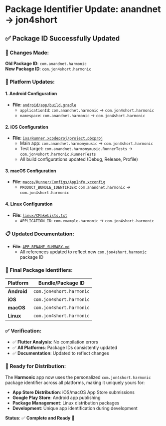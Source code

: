 # Package Identifier Update: anandnet → jon4short

## ✅ **Package ID Successfully Updated**

### **🔄 Changes Made:**

**Old Package ID**: `com.anandnet.harmonic`  
**New Package ID**: `com.jon4short.harmonic`

### **📱 Platform Updates:**

#### **1. Android Configuration**
- **File**: [`android/app/build.gradle`](android/app/build.gradle)
  - `applicationId`: `com.anandnet.harmonic` → `com.jon4short.harmonic`
  - `namespace`: `com.anandnet.harmonic` → `com.jon4short.harmonic`

#### **2. iOS Configuration**
- **File**: [`ios/Runner.xcodeproj/project.pbxproj`](ios/Runner.xcodeproj/project.pbxproj)
  - Main app: `com.anandnet.harmonymusic` → `com.jon4short.harmonic`
  - Test target: `com.anandnet.harmonymusic.RunnerTests` → `com.jon4short.harmonic.RunnerTests`
  - All build configurations updated (Debug, Release, Profile)

#### **3. macOS Configuration**
- **File**: [`macos/Runner/Configs/AppInfo.xcconfig`](macos/Runner/Configs/AppInfo.xcconfig)
  - `PRODUCT_BUNDLE_IDENTIFIER`: `com.anandnet.harmonic` → `com.jon4short.harmonic`

#### **4. Linux Configuration**
- **File**: [`linux/CMakeLists.txt`](linux/CMakeLists.txt)
  - `APPLICATION_ID`: `com.example.harmonic` → `com.jon4short.harmonic`

### **📋 Updated Documentation:**
- **File**: [`APP_RENAME_SUMMARY.md`](APP_RENAME_SUMMARY.md)
  - All references updated to reflect new `com.jon4short.harmonic` package ID

### **🎯 Final Package Identifiers:**

| Platform | Bundle/Package ID |
|----------|------------------|
| **Android** | `com.jon4short.harmonic` |
| **iOS** | `com.jon4short.harmonic` |
| **macOS** | `com.jon4short.harmonic` |
| **Linux** | `com.jon4short.harmonic` |

### **✅ Verification:**
- ✅ **Flutter Analysis**: No compilation errors
- ✅ **All Platforms**: Package IDs consistently updated
- ✅ **Documentation**: Updated to reflect changes

### **🚀 Ready for Distribution:**

The **Harmonic** app now uses the personalized `com.jon4short.harmonic` package identifier across all platforms, making it uniquely yours for:

- **App Store Distribution**: iOS/macOS App Store submissions
- **Google Play Store**: Android app publishing  
- **Package Management**: Linux distribution packages
- **Development**: Unique app identification during development

**Status**: ✅ **Complete and Ready** 🎵